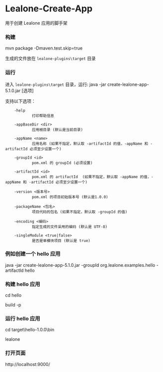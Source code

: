# Lealone-Create-App

用于创建 Lealone 应用的脚手架



### 构建

mvn package -Dmaven.test.skip=true

生成的文件放在 `lealone-plugins\target` 目录


### 运行

进入 `lealone-plugins\target` 目录，运行: java -jar create-lealone-app-5.1.0.jar [选项]

支持以下选项：

        -help
                打印帮助信息

        -appBaseDir <dir>
                应用根目录 (默认是当前目录)

        -appName <name>
                应用名称 (如果不指定，默认取 -artifactId 的值，-appName 和 -artifactId 必须至少设置一个)

        -groupId <id>
                pom.xml 的 groupId (必须设置)

        -artifactId <id>
                pom.xml 的 artifactId  (如果不指定，默认取 -appName 的值，-appName 和 -artifactId 必须至少设置一个)

        -version <版本号>
                pom.xml 的项目初始版本号 (默认是1.0.0)

        -packageName <包名>
                项目代码的包名 (如果不指定，默认取 -groupId 的值)

        -encoding <编码>
                指定生成的文件采用的编码 (默认是 UTF-8)

        -singleModule <true|false>
                是否是单模块项目 (默认是 true)

### 例如创建一个 hello 应用

java -jar create-lealone-app-5.1.0.jar -groupId org.lealone.examples.hello -artifactId hello


### 构建 hello 应用

cd hello

build -p


### 运行 hello 应用

cd target\hello-1.0.0\bin

lealone


### 打开页面

http://localhost:9000/

